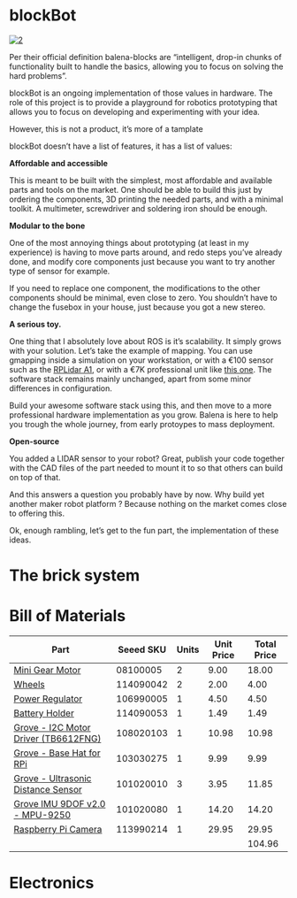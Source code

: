 # blockBot

<a href="https://ibb.co/JymTJHW"><img src="https://i.ibb.co/WPGXJfN/2.png" alt="2" border="0"></a>

Per their official definition balena-blocks are “intelligent, drop-in chunks of functionality built to handle the basics, allowing you to focus on solving the hard problems”.

blockBot is an ongoing implementation of those values in hardware. The role of this project is to provide a playground for robotics prototyping that allows you to focus on developing and experimenting with your idea.

However, this is not a product, it’s more of a tamplate

blockBot doesn’t have a list of features, it has a list of values: 

**Affordable and accessible**

This is meant to be built with the simplest, most affordable and available parts and tools on the market. One should be able to build this just by ordering the components, 3D printing the needed parts, and with a minimal toolkit. A multimeter, screwdriver and soldering iron should be enough. 

**Modular to the bone**

One of the most annoying things about prototyping (at least in my experience) is having to move parts around, and redo steps you’ve already done, and modify core components just because you want to try another type of sensor for example. 

If you need to replace one component, the modifications to the other components should be minimal, even close to zero. You shouldn’t have to change the fusebox in your house, just because you got a new stereo. 

**A serious toy.** 

One thing that I absolutely love about ROS is it’s scalability. It simply grows with your solution. Let’s take the example of mapping. You can use gmapping inside a simulation on your workstation, or with a €100 sensor such as the [RPLidar A1](http://www.slamtec.com/en/lidar/a1), or with a €7K professional unit like [this one](https://www.robotshop.com/eu/en/m8-1-plus-lidar-sensor-sw-sdk.html). The software stack remains mainly unchanged, apart from some minor differences in  configuration.

Build your awesome software stack using this, and then move to a more professional hardware implementation as you grow. Balena is here to help you trough the whole journey, from early protoypes to mass deployment. 

**Open-source**

You added a LIDAR sensor to your robot? Great, publish your code together with the CAD files of the part needed to mount it to so that others can build on top of that. 

And this answers a question you probably have by now. Why build yet another maker robot platform ? Because nothing on the market comes close to offering this.

Ok, enough rambling, let’s get to the fun part, the implementation of these ideas. 

# The brick system


# Bill of Materials 
| Part 	| Seeed SKU 	| Units 	| Unit Price 	| Total Price 	|
|---	|---	|---	|---	|---	|
| [Mini Gear Motor](https://www.seeedstudio.com/Gear-reduction-motor-p12-6V-60RPM-p-236.html) 	| 08100005 	| 2 	| 9.00 	| 18.00 	|
| [Wheels](https://www.seeedstudio.com/Motor-Wheel-p-4121.html) 	| 114090042 	| 2 	| 2.00 	| 4.00 	|
| [Power Regulator](https://www.seeedstudio.com/Adjustable-Step-Down-DC-DC-Converter-0-8V-18V-3-p-1716.html) 	| 106990005 	| 1 	| 4.50 	| 4.50 	|
| [Battery Holder](https://www.seeedstudio.com/18650-Battery-Holder-Case-2-Slot-with-Switch-p-4160.html) 	| 114090053 	| 1 	| 1.49 	| 1.49 	|
| [Grove - I2C Motor Driver (TB6612FNG)](https://www.seeedstudio.com/Grove-I2C-Motor-Driver-TB6612FNG-p-3220.html) 	| 108020103 	| 1 	| 10.98 	| 10.98 	|
| [Grove - Base Hat for RPi](https://www.seeedstudio.com/Grove-Base-Hat-for-Raspberry-Pi.html?queryID=a34c5fca64bbabe1fc11727c46c018d9&objectID=31&indexName=bazaar_retailer_products) 	| 103030275 	| 1 	| 9.99 	| 9.99 	|
| [Grove - Ultrasonic Distance Sensor](https://www.seeedstudio.com/Grove-Ultrasonic-Distance-Sensor.html?queryID=e862ca0995704ebf10982cf813a90666&objectID=2281&indexName=bazaar_retailer_products) 	| 101020010 	| 3 	| 3.95 	| 11.85 	|
| [Grove IMU 9DOF v2.0 - MPU-9250](https://www.seeedstudio.com/Grove-IMU-9DOF-v2-0.html) 	| 101020080 	| 1 	| 14.20 	| 14.20 	|
| [Raspberry Pi Camera](https://www.seeedstudio.com/Raspberry-Pi-Camera-Module-V2.html) 	| 113990214 	| 1 	| 29.95 	| 29.95 	|
|  	|  	|  	|  	| 104.96 	|

# Electronics

